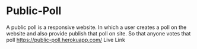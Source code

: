 # Public-Poll
A public poll is a responsive website. In which a user creates a poll on the website and also provide publish that poll on site. So that anyone votes that poll
https://public-poll.herokuapp.com/ Live Link
